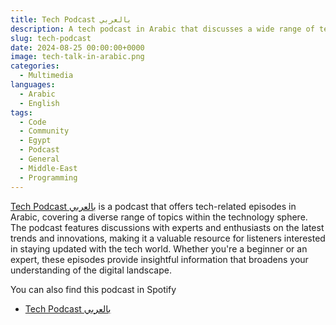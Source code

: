 ```yaml
---
title: Tech Podcast بالعربي
description: A tech podcast in Arabic that discusses a wide range of technology topics with experts, providing valuable insights for anyone looking to stay updated on the latest trends and innovations.
slug: tech-podcast
date: 2024-08-25 00:00:00+0000
image: tech-talk-in-arabic.png
categories:
  - Multimedia
languages:
  - Arabic
  - English
tags:
  - Code
  - Community
  - Egypt
  - Podcast
  - General
  - Middle-East
  - Programming
---
```


[Tech Podcast بالعربي](https://www.youtube.com/playlist?list=PLTRDUPO2OmInoyjXpGCRIQ54SJCMihIsC) is a podcast that offers tech-related episodes in Arabic, covering a diverse range of topics within the technology sphere. The podcast features discussions with experts and enthusiasts on the latest trends and innovations, making it a valuable resource for listeners interested in staying updated with the tech world. Whether you're a beginner or an expert, these episodes provide insightful information that broadens your understanding of the digital landscape.


You can also find this podcast in Spotify
- [Tech Podcast بالعربي](https://open.spotify.com/show/7swxkecczFgxFuovnXIp5J)
